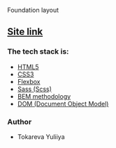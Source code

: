 Foundation layout

<h2><a href="https://yuliyatokareva.github.io/project/" rel="nofollow">Site link</a></h2>

<h3>The tech stack is:</h3>
<ul>
<li><a href="https://en.wikipedia.org/wiki/HTML5" rel="nofollow">HTML5</a></li>
<li><a href="https://en.wikipedia.org/wiki/Cascading_Style_Sheets" rel="nofollow">CSS3</a></li>
<li><a href="https://en.wikipedia.org/wiki/CSS_Flexible_Box_Layout" rel="nofollow">Flexbox</a></li>
<li><a href="https://sass-lang.com/" rel="nofollow">Sass (Scss)</a></li>
<li><a href="https://en.bem.info/methodology/" rel="nofollow">BEM methodology</a></li>
<li><a href="https://en.wikipedia.org/wiki/Document_Object_Model" rel="nofollow">DOM (Document Object Model)</a></li>
</ul>
<h3>Author</h3>
<ul>
<li>Tokareva Yuliiya</li>
</ul>

